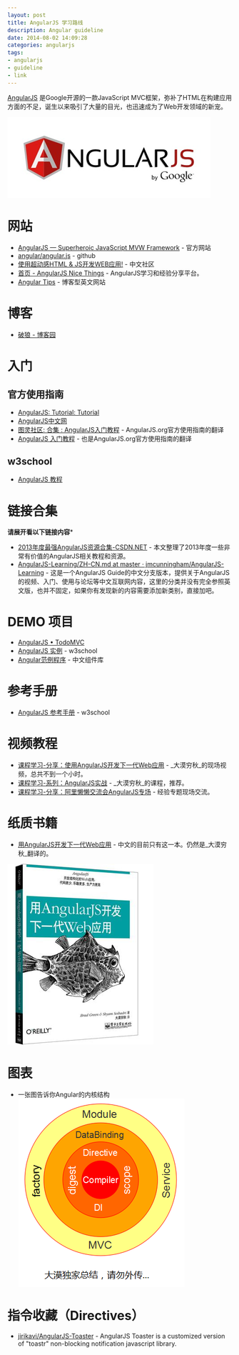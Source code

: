 ```yaml
---
layout: post
title: AngularJS 学习路线
description: Angular guideline
date: 2014-08-02 14:09:28
categories: angularjs
tags:
- angularjs
- guideline
- link
---
```

[AngularJS](http://angularjs.org/) 是Google开源的一款JavaScript MVC框架，弥补了HTML在构建应用方面的不足，诞生以来吸引了大量的目光，也迅速成为了Web开发领域的新宠。

![AngularJS](/img/2014-08-02-angularjs-guideline-001.jpg)

# 网站
* [AngularJS — Superheroic JavaScript MVW Framework](https://angularjs.org/) - 官方网站
* [angular/angular.js](https://github.com/angular/angular.js) - github
* [使用超动感HTML & JS开发WEB应用!](http://angularjs.cn/) - 中文社区
* [首页 - AngularJS Nice Things](http://www.ngnice.com/) - AngularJS学习和经验分享平台。
* [Angular Tips](http://angular-tips.com/) - 博客型英文网站

# 博客
* [破狼 - 博客园](http://www.cnblogs.com/whitewolf/)

# 入门

## 官方使用指南
* [AngularJS: Tutorial: Tutorial](https://docs.angularjs.org/tutorial)
* [AngularJS中文网](http://www.apjs.net/)
* [图灵社区: 合集 : AngularJS入门教程](http://www.ituring.com.cn/minibook/303) - AngularJS.org官方使用指南的翻译
* [AngularJS 入门教程](http://angularjs.cn/T006) - 也是AngularJS.org官方使用指南的翻译

## w3school
* [AngularJS 教程](http://www.w3cschool.cc/angularjs/angularjs-tutorial.html)

# 链接合集

**请展开看以下链接内容***

* [2013年度最强AngularJS资源合集-CSDN.NET](http://www.csdn.net/article/2014-01-03/2818005-AngularJS-Google-resource) - 本文整理了2013年度一些非常有价值的AngularJS相关教程和资源。
* [AngularJS-Learning/ZH-CN.md at master · jmcunningham/AngularJS-Learning](https://github.com/jmcunningham/AngularJS-Learning/blob/master/ZH-CN.md) - 这是一个AngularJS Guide的中文分支版本，提供关于AngularJS的视频、入门、使用与论坛等中文互联网内容，这里的分类并没有完全参照英文版，也并不固定，如果你有发现新的内容需要添加新类别，直接加吧。

# DEMO 项目
* [AngularJS • TodoMVC](http://todomvc.com/architecture-examples/angularjs/)
* [AngularJS 实例](http://www.w3cschool.cc/angularjs/angularjs-examples.html) - w3school
* [Angular范例程序](http://www.ngnice.com/showcase/#/home/home) - 中文组件库

# 参考手册
* [AngularJS 参考手册](http://www.w3cschool.cc/angularjs/angularjs-reference.html) - w3school

# 视频教程

* [课程学习-分享：使用AngularJS开发下一代Web应用](http://www.imooc.com/learn/51) - _大漠穷秋_的现场视频，总共不到一个小时。
* [课程学习-系列：AngularJS实战](http://www.imooc.com/learn/156) - _大漠穷秋_的课程，推荐。
* [课程学习-分享：阿里懒懒交流会AngularJS专场](http://www.imooc.com/learn/203) - 经验专题现场交流。

# 纸质书籍

* [用AngularJS开发下一代Web应用](http://book.douban.com/subject/25752512/) - 中文的目前只有这一本。仍然是_大漠穷秋_翻译的。

![用AngularJS开发下一代Web应用](/img/2014-08-02-angularjs-guideline-002.jpg)

# 图表

* 一张图告诉你Angular的内核结构
![一张图告诉你Angular的内核结构](/img/2014-08-02-angularjs-guideline-001.png)

# 指令收藏（Directives）
* [jirikavi/AngularJS-Toaster](https://github.com/jirikavi/AngularJS-Toaster) - AngularJS Toaster is a customized version of "toastr" non-blocking notification javascript library.
